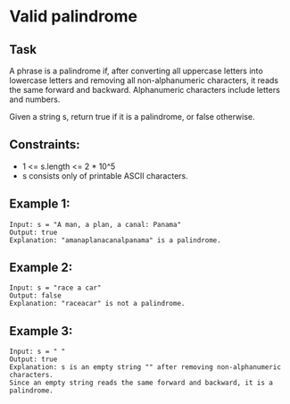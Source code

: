 # Valid palindrome

## Task
A phrase is a palindrome if, after converting all uppercase letters into lowercase letters and removing all non-alphanumeric characters, it reads the same forward and backward. Alphanumeric characters include letters and numbers.

Given a string s, return true if it is a palindrome, or false otherwise.



## Constraints:
- 1 <= s.length <= 2 * 10^5
- s consists only of printable ASCII characters.



## Example 1:
```
Input: s = "A man, a plan, a canal: Panama"
Output: true
Explanation: "amanaplanacanalpanama" is a palindrome.
```


## Example 2:
```
Input: s = "race a car"
Output: false
Explanation: "raceacar" is not a palindrome.
```


## Example 3:
```
Input: s = " "
Output: true
Explanation: s is an empty string "" after removing non-alphanumeric characters.
Since an empty string reads the same forward and backward, it is a palindrome.
```